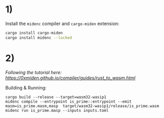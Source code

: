 # 1) 
Install the `midenc` compiler and `cargo-miden` extension:

```bash
cargo install cargo-miden
cargo install midenc --locked
```

# 2) 

*Following the tutorial here: https://0xmiden.github.io/compiler/guides/rust_to_wasm.html*

Building & Running:
```
cargo build --release --target=wasm32-wasip1
midenc compile --entrypoint is_prime::entrypoint --emit masm=is_prime.masm,masp  target/wasm32-wasip1/release/is_prime.wasm
midenc run is_prime.masp --inputs inputs.toml
```
